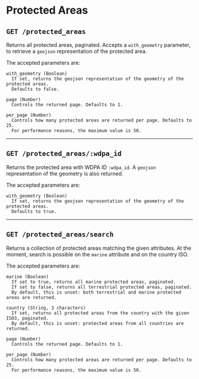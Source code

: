 # Protected Areas

## `GET /protected_areas`
Returns all protected areas, paginated. Accepts a `with_geometry` parameter, to
retrieve a `geojson` representation of the protected area.

The accepted parameters are:

~~~
with_geometry (Boolean)
  If set, returns the geojson representation of the geometry of the protected areas.
  Defaults to false.

page (Number)
  Controls the returned page. Defaults to 1.

per_page (Number)
  Controls how many protected areas are returned per page. Defaults to 25.
  For performance reasons, the maximum value is 50.
~~~

---

## `GET /protected_areas/:wdpa_id`
Returns the protected area with WDPA ID `:wdpa_id`. A `geojson` representation
of the geometry is also returned.

The accepted parameters are:

~~~
with_geometry (Boolean)
  If set, returns the geojson representation of the geometry of the protected areas.
  Defaults to true.
~~~

---

## `GET /protected_areas/search`
Returns a collection of protected areas matching the given attributes. At the moment,
search is possible on the `marine` attribute and on the country ISO.

The accepted parameters are:

~~~
marine (Boolean)
  If set to true, returns all marine protected areas, paginated.
  If set to false, returns all terrestrial protected areas, paginated.
  By default, this is unset: both terrestrial and marine protected areas are returned.

country (String, 3 characters)
  If set, returns all protected areas from the country with the given ISO3, paginated.
  By default, this is unset: protected areas from all countries are returned.

page (Number)
  Controls the returned page. Defaults to 1.

per_page (Number)
  Controls how many protected areas are returned per page. Defaults to 25.
  For performance reasons, the maximum value is 50.
~~~
